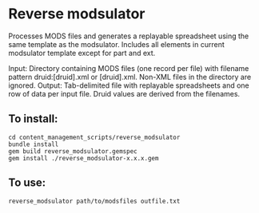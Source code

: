 # Reverse modsulator

Processes MODS files and generates a replayable spreadsheet using the same template as the modsulator. Includes all elements in current modsulator template except for part and ext.

Input: Directory containing MODS files (one record per file) with filename pattern druid:[druid].xml or [druid].xml. Non-XML files in the directory are ignored.
Output: Tab-delimited file with replayable spreadsheets and one row of data per input file. Druid values are derived from the filenames.

## To install:
```git checkout https://github.com/sul-dlss/content_management_scripts.git
cd content_management_scripts/reverse_modsulator
bundle install
gem build reverse_modsulator.gemspec
gem install ./reverse_modsulator-x.x.x.gem
```

## To use:
`reverse_modsulator path/to/modsfiles outfile.txt`
